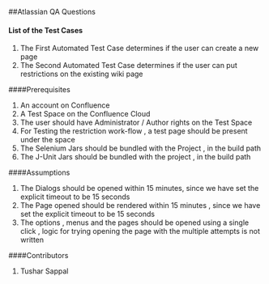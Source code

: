 ##Atlassian QA Questions

#### List of the Test Cases

1. The First Automated Test Case determines if the user can create a new page
2. The Second Automated Test Case determines if the user can put restrictions on the existing wiki page


####Prerequisites

1. An account on Confluence
2. A Test Space on the Confluence Cloud
3. The user should have Administrator / Author rights on the Test Space
4. For Testing the restriction work-flow , a test page should be present under the space
5. The Selenium Jars should be bundled with the Project , in the build path
6. The J-Unit Jars should be bundled with the project , in the build path

####Assumptions

1. The Dialogs should be opened within 15 minutes, since we have set the explicit timeout to be 15 seconds
2. The Page opened should be rendered within 15 minutes , since we have set the explicit timeout to be 15 seconds
3. The options , menus and the pages should be opened using a single click , logic for trying opening the page with the multiple attempts is not written

####Contributors

1. Tushar Sappal
